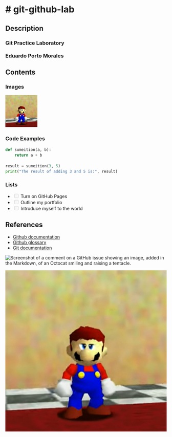 <h1># git-github-lab</h1>

<h2>Description</h2>
<h3>Git Practice Laboratory<br><br>Eduardo Porto Morales</h3>

<h2>Contents</h2>
<h3>Images</h3>
<img 
  src="mario.jpeg" 
  title= "Mario Mora"
  alt="Tenemos a Mario"
  id= "photo-mario"
  width= "100"
  height= "100"
  >
  
<h3>Code Examples</h3>

```python
def sumeition(a, b):
    return a + b

result = sumeition(3, 5)
print("The result of adding 3 and 5 is:", result)
```

<h3>Lists</h3>
<ul>
  <li><input type="checkbox" disabled> Turn on GitHub Pages</li>
  <li><input type="checkbox" disabled> Outline my portfolio</li>
  <li><input type="checkbox" disabled> Introduce myself to the world</li>
</ul>

<h2>References</h2>
<ul>
  <li><a href="https://docs.github.com/en">Github documentation</a></li>
  <li><a href="https://docs.github.com/en/get-started/learning-about-github/github-glossary">Github glossary</a></li>
  <li><a href="https://git-scm.com/doc">Git documentation</a></li>
</ul>

![Screenshot of a comment on a GitHub issue showing an image, added in the Markdown, 
of an Octocat smiling and raising a tentacle.](https://www.thetoychronicle.com/wp-content/uploads/2014/10/GITHUB-OCTOCAT-dead-zebra-Andrew-Bell-side.jpg)

![Mario Esperando](mario.jpeg)

